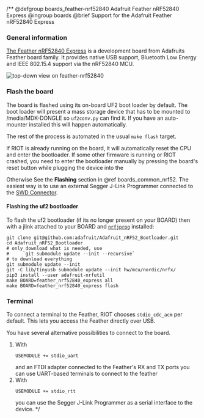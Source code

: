 /**
@defgroup    boards_feather-nrf52840 Adafruit Feather nRF52840 Express
@ingroup     boards
@brief       Support for the Adafruit Feather nRF52840 Express

### General information

[The Feather nRF52840 Express][feather-nrf52840] is a development board
from Adafruits Feather board family. It provides native USB support, Bluetooth
Low Energy and IEEE 802.15.4 support via the nRF52840 MCU.

![top-down view on feather-nrf52840][top-down view]

[feather-nrf52840]: https://learn.adafruit.com/introducing-the-adafruit-nrf52840-feather/
[top-down view]: https://cdn-learn.adafruit.com/assets/assets/000/068/578/medium800/circuitpython_Screenshot_2019-01-02_at_12.04.27.png

### Flash the board

The board is flashed using its on-board UF2 boot loader by default.
The boot loader will present a mass storage device that has to be mounted to /media/MDK-DONGLE so
`uf2conv.py` can find it. If you have an auto-mounter installed this will happen automatically.

The rest of the process is automated in the usual `make flash` target.

If RIOT is already running on the board, it will automatically reset the CPU and enter
the bootloader.
If some other firmware is running or RIOT crashed, you need to enter the bootloader
manually by pressing the board's reset button while plugging the device into the

Otherwise See the **Flashing** section in @ref boards_common_nrf52. The easiest way is to
use an external Segger J-Link Programmer connected to the [SWD Connector].

[SWD Connector]: https://learn.adafruit.com/introducing-the-adafruit-nrf52840-feather/pinouts#swd-connector-3-12

#### Flashing the uf2 bootloader

To flash the uf2 bootloader (if its no longer present on your BOARD) then with
a jlink attached to your BOARD and [`nrfjprog`][nrfjprog] installed:

~~~~~~~~~~~~~{.sh}
git clone git@github.com:adafruit/Adafruit_nRF52_Bootloader.git
cd Adafruit_nRF52_Bootloader
# only download what is needed, use
#     `git submodule update --init --recursive`
# to download everything
git submodule update --init
git -C lib/tinyusb submodule update --init hw/mcu/nordic/nrfx/
pip3 install --user adafruit-nrfutil
make BOARD=feather_nrf52840_express all
make BOARD=feather_nrf52840_express flash
~~~~~~~~~~~~~

[nrfjprog]: https://www.nordicsemi.com/Products/Development-tools/nRF-Command-Line-Tools

### Terminal
To connect a terminal to the Feather, RIOT chooses `stdio_cdc_acm` per default.
This lets you access the Feather directly over USB.

You have several alternative possibilities to connect to the board.

1. With
   ~~~~~~~~~~~~~~~~~~~~~ {.mk}
   USEMODULE += stdio_uart
   ~~~~~~~~~~~~~~~~~~~~~
   and an FTDI adapter connected to the Feather's RX and TX ports you can use
   UART-based terminals to connect to the feather
2. With
   ~~~~~~~~~~~~~~~~~~~~~ {.mk}
   USEMODULE += stdio_rtt
   ~~~~~~~~~~~~~~~~~~~~~
   you can use the Segger J-Link Programmer as a serial interface to the device.
*/
